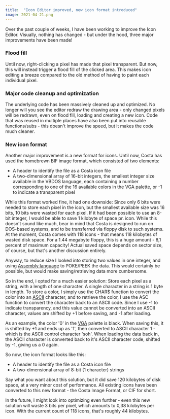 ```yaml
---
title:  "Icon Editor improved, new icon format introduced"
image: 2021-04-21.png
---
```

Over the past couple of weeks, I have been working to improve the Icon Editor. Visually, nothing has changed - but under the hood, three major improvements have been made!<!--more-->

### Flood fill

Until now, right-clicking a pixel has made that pixel transparent. But now, this will instead trigger a flood fill of the clicked area. This makes icon editing a breeze compared to the old method of having to paint each individual pixel.

### Major code cleanup and optimization

The underlying code has been massively cleaned up and optimized. No longer will you see the editor redraw the drawing area - only changed pixels will be redrawn, even on flood fill, loading and creating a new icon. Code that was reused in multiple places have also been put into reusable functions/subs - this doesn't improve the speed, but it makes the code much cleaner.

### New icon format

Another major improvement is a new format for icons. Until now, Costa has used the homebrewn BIF image format, which consisted of two elements:

* A header to identify the file as a Costa icon file
* A two-dimensional array of 16-bit integers, the smallest integer size available in the VBDOS language, each containing a number corresponding to one of the 16 available colors in the VGA palette, or -1 to indicate a transparent pixel

While this format worked fine, it had one downside: Since only 6 bits were needed to store each pixel in the icon, but the smallest available size was 16 bits, 10 bits were wasted for each pixel. If it had been possible to use an 8-bit integer, I would be able to save 1 kilobyte of space pr. icon. While this doesn't sound like much, bear in mind that Costa is designed to run on DOS-based systems, and to be transferred via floppy disk to such systems. At the moment, Costa comes with 118 icons - that means 118 kilobytes of wasted disk space. For a 1.44 megabyte floppy, this is a huge amount - 8,1 percent of maximum capacity! Actual saved space depends on sector size, of course, but that's another discussion entirely.

Anyway, to reduce size I looked into storing two values in one integer, and using [Assembly language](https://en.wikipedia.org/wiki/Assembly_language) to POKE/PEEK the data. This would certainly be possible, but would make saving/retrieving data more cumbersome.

So in the end, i opted for a much easier solution: Store each pixel as a string, with a length of one character. A single character in a string is 1 byte in length. To store a color, I simply use the CHAR$ function to convert the color into an [ASCII](https://en.wikipedia.org/wiki/ASCII) character, and to retrieve the color, I use the ASC function to convert the character back to an ASCII code. Since I use -1 to indicate transparency, and this value cannot be converted into an ASCII character, values are shifted by +1 before saving, and -1 after loading.

As an example, the color '0' in the [VGA](https://en.wikipedia.org/wiki/Video_Graphics_Array) palette is black. When saving this, it is shifted by +1 and ends up as '1', then converted to ASCII character 1 - which is the ASCII control character 'soh'. When loading the data back in, the ASCII character is converted back to it's ASCII character code, shifted by -1, giving us a 0 again.

So now, the icon format looks like this:

* A header to identify the file as a Costa icon file
* A two-dimensional array of 8-bit (1 character) strings

Say what you want about this solution, but it did save 120 kilobytes of disk space, at a very minor cost of performance. All existing icons have been converted to this new format - the Costa Image Format, or CIF for short.

In the future, I might look into optimizing even further - even this new solution will waste 3 bits per pixel, which amounts to 0,38 kilobytes per icon. With the current count of 118 icons, that's roughly 44 kilobytes.
